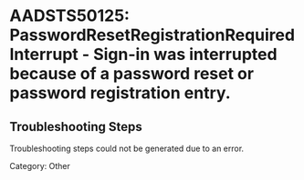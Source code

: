 # AADSTS50125: PasswordResetRegistrationRequiredInterrupt - Sign-in was interrupted because of a password reset or password registration entry.


## Troubleshooting Steps
Troubleshooting steps could not be generated due to an error.

Category: Other
